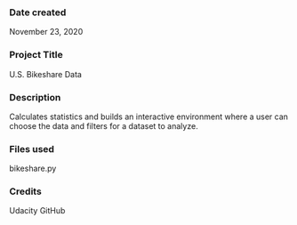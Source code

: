 ### Date created
November 23, 2020

### Project Title
U.S. Bikeshare Data

### Description
Calculates statistics and builds an interactive environment where a user can choose the data and filters for a dataset to analyze.

### Files used
bikeshare.py

### Credits
Udacity
GitHub
